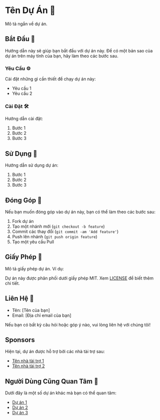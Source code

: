 # Tên Dự Án 🚀

Mô tả ngắn về dự án.

## Bắt Đầu 🎉

Hướng dẫn này sẽ giúp bạn bắt đầu với dự án này. Để có một bản sao của dự án trên máy tính của bạn, hãy làm theo các bước sau.

### Yêu Cầu ⚙️

Cài đặt những gì cần thiết để chạy dự án này:

- Yêu cầu 1
- Yêu cầu 2

### Cài Đặt 🛠️

Hướng dẫn cài đặt:

1. Bước 1
2. Bước 2
3. Bước 3

## Sử Dụng 📘

Hướng dẫn sử dụng dự án:

1. Bước 1
2. Bước 2
3. Bước 3

## Đóng Góp 🤝

Nếu bạn muốn đóng góp vào dự án này, bạn có thể làm theo các bước sau:

1. Fork dự án
2. Tạo một nhánh mới (`git checkout -b feature`)
3. Commit các thay đổi (`git commit -am 'Add feature'`)
4. Push lên nhánh (`git push origin feature`)
5. Tạo một yêu cầu Pull

## Giấy Phép 📝

Mô tả giấy phép dự án. Ví dụ:

Dự án này được phân phối dưới giấy phép MIT. Xem [LICENSE](LICENSE) để biết thêm chi tiết.

## Liên Hệ 📧

- Tên: [Tên của bạn]
- Email: [Địa chỉ email của bạn]

Nếu bạn có bất kỳ câu hỏi hoặc góp ý nào, vui lòng liên hệ với chúng tôi!

## Sponsors

Hiện tại, dự án được hỗ trợ bởi các nhà tài trợ sau:
- [Tên nhà tài trợ 1](https://example.com)
- [Tên nhà tài trợ 2](https://example.com)

## Người Dùng Cũng Quan Tâm 🌟

Dưới đây là một số dự án khác mà bạn có thể quan tâm:
- [Dự án 1](https://github.com/project1)
- [Dự án 2](https://github.com/project2)
- [Dự án 3](https://github.com/project3)